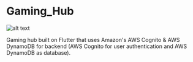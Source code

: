 # Gaming_Hub

![alt text](https://dordazrodriguez.github.io/img/works/EKpiW.jpg)

Gaming hub built on Flutter that uses Amazon's AWS Cognito & AWS DynamoDB for backend (AWS Cognito for user authentication and AWS DynamoDB as database).
